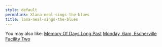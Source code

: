 ```yaml
---
style: default
permalink: Xlana-neal-sings-the-blues
title: lana-neal-sings-the-blues
---
```

You may also like:
[Memory Of Days Long Past](http://scp-wiki.net/memory-of-days-long-past)
[Monday, 6am, Escherville Facility Two](http://scp-wiki.net/monday-6am-escherville-facility-two)